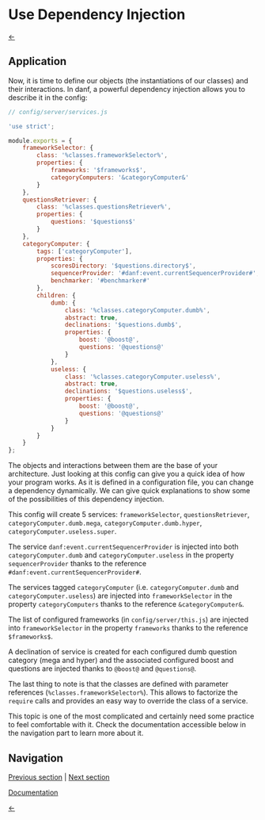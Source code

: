 Use Dependency Injection
========================

[←](index.md)

Application
-----------

Now, it is time to define our objects (the instantiations of our classes) and their interactions. In danf, a powerful dependency injection allows you to describe it in the config:

```javascript
// config/server/services.js

'use strict';

module.exports = {
    frameworkSelector: {
        class: '%classes.frameworkSelector%',
        properties: {
            frameworks: '$frameworks$',
            categoryComputers: '&categoryComputer&'
        }
    },
    questionsRetriever: {
        class: '%classes.questionsRetriever%',
        properties: {
            questions: '$questions$'
        }
    },
    categoryComputer: {
        tags: ['categoryComputer'],
        properties: {
            scoresDirectory: '$questions.directory$',
            sequencerProvider: '#danf:event.currentSequencerProvider#',
            benchmarker: '#benchmarker#'
        },
        children: {
            dumb: {
                class: '%classes.categoryComputer.dumb%',
                abstract: true,
                declinations: '$questions.dumb$',
                properties: {
                    boost: '@boost@',
                    questions: '@questions@'
                }
            },
            useless: {
                class: '%classes.categoryComputer.useless%',
                abstract: true,
                declinations: '$questions.useless$',
                properties: {
                    boost: '@boost@',
                    questions: '@questions@'
                }
            }
        }
    }
};
```

The objects and interactions between them are the base of your architecture. Just looking at this config can give you a quick idea of how your program works. As it is defined in a configuration file, you can change a dependency dynamically. We can give quick explanations to show some of the possibilities of this dependency injection.

This config will create 5 services: `frameworkSelector`, `questionsRetriever`, `categoryComputer.dumb.mega`, `categoryComputer.dumb.hyper`, `categoryComputer.useless.super`.

The service `danf:event.currentSequencerProvider` is injected into both `categoryComputer.dumb` and `categoryComputer.useless` in the property `sequencerProvider` thanks to the reference `#danf:event.currentSequencerProvider#`.

The services tagged `categoryComputer` (i.e. `categoryComputer.dumb` and `categoryComputer.useless`) are injected into `frameworkSelector` in the property `categoryComputers` thanks to the reference `&categoryComputer&`.

The list of configured frameworks (in `config/server/this.js`) are injected into `frameworkSelector` in the property `frameworks` thanks to the reference `$frameworks$`.

A declination of service is created for each configured dumb question category (mega and hyper) and the associated configured boost and questions are injected thanks to `@boost@` and `@questions@`.

The last thing to note is that the classes are defined with parameter references (`%classes.frameworkSelector%`). This allows to factorize the `require` calls and provides an easy way to override the class of a service.

This topic is one of the most complicated and certainly need some practice to feel comfortable with it. Check the documentation accessible below in the navigation part to learn more about it.

Navigation
----------

[Previous section](object.md) |
 [Next section](client-side.md)

[Documentation](../use/dependency-injection.md)

[←](index.md)